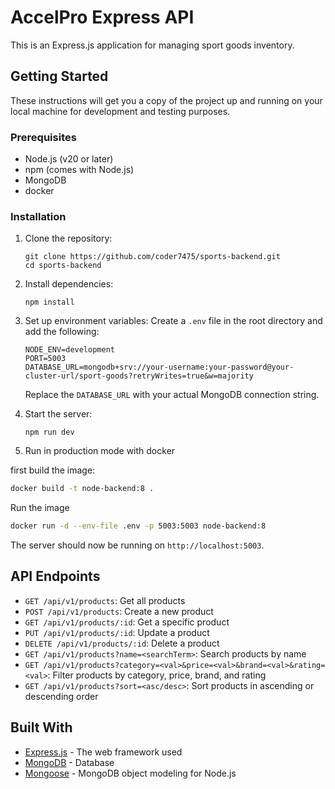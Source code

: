# AccelPro Express API

This is an Express.js application for managing sport goods inventory.

## Getting Started

These instructions will get you a copy of the project up and running on your local machine for development and testing purposes.

### Prerequisites

- Node.js (v20 or later)
- npm (comes with Node.js)
- MongoDB
- docker

### Installation

1. Clone the repository:

   ```
   git clone https://github.com/coder7475/sports-backend.git
   cd sports-backend
   ```

2. Install dependencies:

   ```
   npm install
   ```

3. Set up environment variables:
   Create a `.env` file in the root directory and add the following:

   ```
   NODE_ENV=development
   PORT=5003
   DATABASE_URL=mongodb+srv://your-username:your-password@your-cluster-url/sport-goods?retryWrites=true&w=majority
   ```

   Replace the `DATABASE_URL` with your actual MongoDB connection string.

4. Start the server:

   ```
   npm run dev
   ```

5. Run in production mode with docker

first build the image:

```bash
docker build -t node-backend:8 .
```

Run the image

```bash
docker run -d --env-file .env -p 5003:5003 node-backend:8
```

The server should now be running on `http://localhost:5003`.

## API Endpoints

- `GET /api/v1/products`: Get all products
- `POST /api/v1/products`: Create a new product
- `GET /api/v1/products/:id`: Get a specific product
- `PUT /api/v1/products/:id`: Update a product
- `DELETE /api/v1/products/:id`: Delete a product
- `GET /api/v1/products?name=<searchTerm>`: Search products by name
- `GET /api/v1/products?category=<val>&price=<val>&brand=<val>&rating=<val>`: Filter products by category, price, brand, and rating
- `GET /api/v1/products?sort=<asc/desc>`: Sort products in ascending or descending order

## Built With

- [Express.js](https://expressjs.com/) - The web framework used
- [MongoDB](https://www.mongodb.com/) - Database
- [Mongoose](https://mongoosejs.com/) - MongoDB object modeling for Node.js
